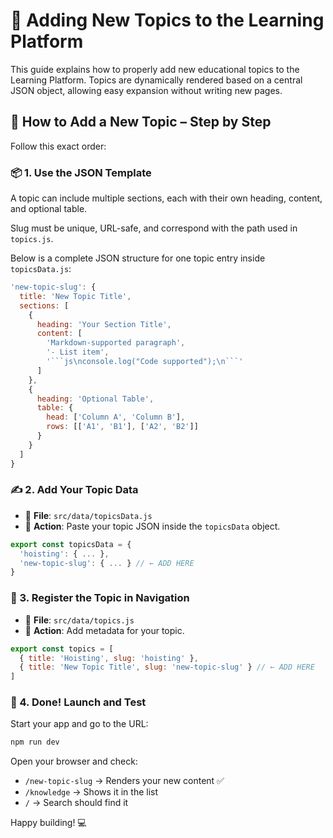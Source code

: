# 🧠 Adding New Topics to the Learning Platform

This guide explains how to properly add new educational topics to the Learning Platform. Topics are dynamically rendered based on a central JSON object, allowing easy expansion without writing new pages.

## 🧭 How to Add a New Topic – Step by Step

Follow this exact order:

### 📦 1. Use the JSON Template

A topic can include multiple sections, each with their own heading, content, and optional table.

Slug must be unique, URL-safe, and correspond with the path used in `topics.js`.

Below is a complete JSON structure for one topic entry inside `topicsData.js`:

````js
'new-topic-slug': {
  title: 'New Topic Title',
  sections: [
    {
      heading: 'Your Section Title',
      content: [
        'Markdown-supported paragraph',
        '- List item',
        '```js\nconsole.log("Code supported");\n```'
      ]
    },
    {
      heading: 'Optional Table',
      table: {
        head: ['Column A', 'Column B'],
        rows: [['A1', 'B1'], ['A2', 'B2']]
      }
    }
  ]
}

````

### ✍️ 2. Add Your Topic Data

- 📄 **File**: `src/data/topicsData.js`
- 🔁 **Action**: Paste your topic JSON inside the `topicsData` object.

```js
export const topicsData = {
  'hoisting': { ... },
  'new-topic-slug': { ... } // ← ADD HERE
}
```

### 🔗 3. Register the Topic in Navigation

- 📄 **File**: `src/data/topics.js`
- 🔁 **Action**: Add metadata for your topic.

```js
export const topics = [
  { title: 'Hoisting', slug: 'hoisting' },
  { title: 'New Topic Title', slug: 'new-topic-slug' } // ← ADD HERE
]
```

### 🚀 4. Done! Launch and Test

Start your app and go to the URL:

```bash
npm run dev
```

Open your browser and check:

- `/new-topic-slug` → Renders your new content ✅
- `/knowledge` → Shows it in the list
- `/` → Search should find it

Happy building! 💻
